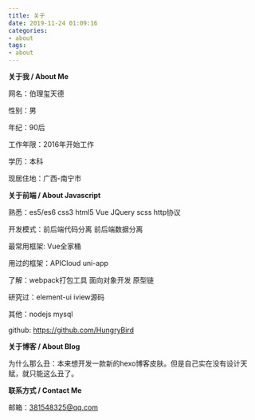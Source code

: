 ```yaml
---
title: 关于
date: 2019-11-24 01:09:16
categories:
- about
tags:
- about
---
```


<strong class="about-title">
    关于我
    <span>/ About Me</span>
</strong>

网名：伯理玺天德

性别：男

年纪：90后

工作年限：2016年开始工作

学历：本科

现居住地：广西-南宁市



<strong class="about-title">
    关于前端
    <span>/ About Javascript</span>
</strong>

熟悉：es5/es6 css3 html5 Vue JQuery scss http协议

开发模式：前后端代码分离 前后端数据分离

最常用框架: Vue全家桶

用过的框架：APICloud uni-app

了解：webpack打包工具 面向对象开发 原型链

研究过：element-ui iview源码

其他：nodejs mysql

github: <a href="https://github.com/HungryBird">https://github.com/HungryBird</a>


<strong class="about-title">
    关于博客
    <span>/ About Blog</span>
</strong>

为什么那么丑：本来想开发一款新的hexo博客皮肤。但是自己实在没有设计天赋，就只能这么丑了。

<strong class="about-title">
    联系方式
    <span>/ Contact Me</span>
</strong>

邮箱：381548325@qq.com


